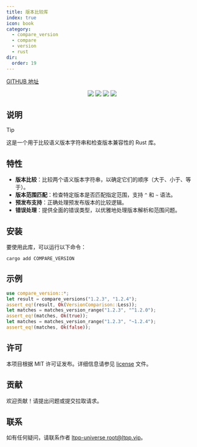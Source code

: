 ```yaml
---
title: 版本比较库
index: true
icon: book
category:
  - compare_version
  - compare
  - version
  - rust
dir:
  order: 19
---
```


<Share colorful />
<Catalog />

[GITHUB 地址](https://github.com/ltpp-universe/compare_version)

<center>

[![](https://img.shields.io/crates/v/compare_version.svg)](https://crates.io/crates/compare_version)
[![](https://docs.rs/compare_version/badge.svg)](https://docs.rs/compare_version)
[![](https://github.com/ltpp-universe/compare_version/workflows/Rust/badge.svg)](https://github.com/ltpp-universe/compare_version/actions?query=workflow:Rust)
[![](https://img.shields.io/crates/l/compare_version.svg)](./license)

</center>

## 说明

> [!tip]
> 这是一个用于比较语义版本字符串和检查版本兼容性的 Rust 库。

## 特性

- **版本比较**：比较两个语义版本字符串，以确定它们的顺序（大于、小于、等于）。
- **版本范围匹配**：检查特定版本是否匹配指定范围，支持 `^` 和 `~` 语法。
- **预发布支持**：正确处理预发布版本的比较逻辑。
- **错误处理**：提供全面的错误类型，以优雅地处理版本解析和范围问题。

## 安装

要使用此库，可以运行以下命令：

```shell
cargo add COMPARE_VERSION
```

## 示例

```rust
use compare_version::*;
let result = compare_versions("1.2.3", "1.2.4");
assert_eq!(result, Ok(VersionComparison::Less));
let matches = matches_version_range("1.2.3", "^1.2.0");
assert_eq!(matches, Ok(true));
let matches = matches_version_range("1.2.3", "~1.2.4");
assert_eq!(matches, Ok(false));
```

## 许可

本项目根据 MIT 许可证发布。详细信息请参见 [license](license) 文件。

## 贡献

欢迎贡献！请提出问题或提交拉取请求。

## 联系

如有任何疑问，请联系作者 [ltpp-universe <root@ltpp.vip>](mailto:root@ltpp.vip)。

<Bottom />
